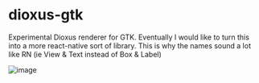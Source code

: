 # dioxus-gtk
Experimental Dioxus renderer for GTK. Eventually I would like to turn this into a more react-native sort of library. This is why the names sound a lot like RN (ie View & Text instead of Box & Label)

![image](https://user-images.githubusercontent.com/3063404/175757386-b38fdd2a-861b-407c-9d0a-e43914cc8596.png)

